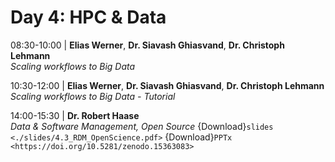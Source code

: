# Day 4: HPC & Data

08:30-10:00 | **Elias Werner**, **Dr. Siavash Ghiasvand**, **Dr. Christoph Lehmann** \
*Scaling workflows to Big Data*

10:30-12:00 | **Elias Werner**, **Dr. Siavash Ghiasvand**, **Dr. Christoph Lehmann** \
*Scaling workflows to Big Data - Tutorial*

14:00-15:30 | **Dr. Robert Haase** \
*Data & Software Management, Open Source* {Download}`slides <./slides/4.3_RDM_OpenScience.pdf>` {Download}`PPTx <https://doi.org/10.5281/zenodo.15363083>`


